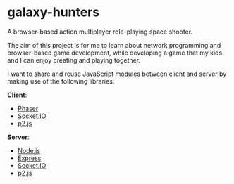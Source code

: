 # galaxy-hunters
A browser-based action multiplayer role-playing space shooter.

The aim of this project is for me to learn about network programming and browser-based game development, while developing a game that my kids and I can enjoy creating and playing together. 

I want to share and reuse JavaScript modules between client and server by making use of the following libraries:<br/>

<b>Client</b>:
<ul>
<li><a href="http://phaser.io/">Phaser</a></li>
<li><a href="http://socket.io/">Socket.IO</a></li>
<li><a href="https://schteppe.github.io/p2.js/">p2.js</a></li>
</ul>
<b>Server</b>:
<ul>
<li><a href="https://nodejs.org/en/">Node.js</a></li>
<li><a href="http://expressjs.com/">Express</a></li>
<li><a href="http://socket.io/">Socket.IO</a></li>
<li><a href="https://schteppe.github.io/p2.js/">p2.js</a></li>
</ul>
